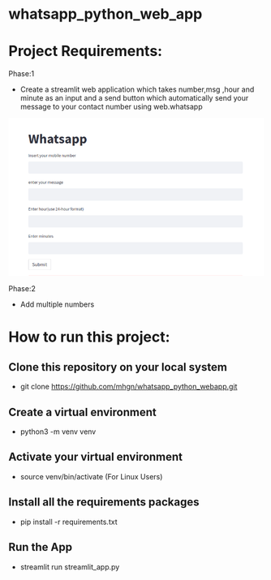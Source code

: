 # whatsapp_python_web_app

# Project Requirements:

Phase:1
- Create a streamlit web application which takes number,msg ,hour and minute as an input and a send button which automatically send your message to your contact number using web.whatsapp 

![alt text](./images/phase-1.png)

Phase:2
- Add multiple numbers 

# How to run this project:

## Clone this repository on your local system
- git clone https://github.com/mhgn/whatsapp_python_webapp.git

## Create a virtual environment
- python3 -m venv venv

## Activate your virtual environment
- source venv/bin/activate (For Linux Users)

## Install all the requirements packages
- pip install -r requirements.txt

## Run the App
- streamlit run  streamlit_app.py